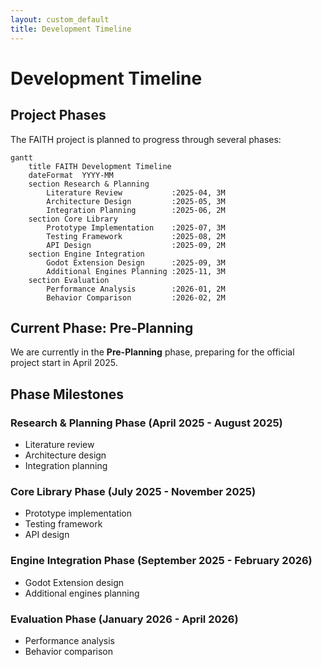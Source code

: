 ```yaml
---
layout: custom_default
title: Development Timeline
---
```


# Development Timeline

## Project Phases

The FAITH project is planned to progress through several phases:

```mermaid
gantt
    title FAITH Development Timeline
    dateFormat  YYYY-MM
    section Research & Planning
        Literature Review           :2025-04, 3M
        Architecture Design         :2025-05, 3M
        Integration Planning        :2025-06, 2M
    section Core Library
        Prototype Implementation    :2025-07, 3M
        Testing Framework           :2025-08, 2M
        API Design                  :2025-09, 2M
    section Engine Integration
        Godot Extension Design      :2025-09, 3M
        Additional Engines Planning :2025-11, 3M
    section Evaluation
        Performance Analysis        :2026-01, 2M
        Behavior Comparison         :2026-02, 2M
```

## Current Phase: Pre-Planning

We are currently in the **Pre-Planning** phase, preparing for the official project start in April 2025.

## Phase Milestones

### Research & Planning Phase (April 2025 - August 2025)

- Literature review
- Architecture design
- Integration planning

### Core Library Phase (July 2025 - November 2025)

- Prototype implementation
- Testing framework
- API design

### Engine Integration Phase (September 2025 - February 2026)

- Godot Extension design
- Additional engines planning

### Evaluation Phase (January 2026 - April 2026)

- Performance analysis
- Behavior comparison

